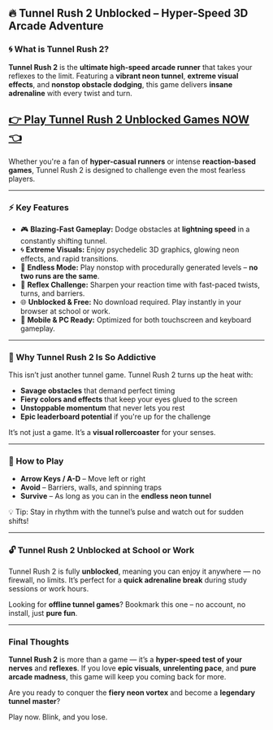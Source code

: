 ## 🔥 **Tunnel Rush 2 Unblocked – Hyper-Speed 3D Arcade Adventure**

### 🌀 What is Tunnel Rush 2?

**Tunnel Rush 2** is the **ultimate high-speed arcade runner** that takes your reflexes to the limit. Featuring a **vibrant neon tunnel**, **extreme visual effects**, and **nonstop obstacle dodging**, this game delivers **insane adrenaline** with every twist and turn.

## <a href="https://1kb.link/a4To6Y">👉 Play Tunnel Rush 2 Unblocked Games NOW 👈</a>

Whether you're a fan of **hyper-casual runners** or intense **reaction-based games**, Tunnel Rush 2 is designed to challenge even the most fearless players.

---

### ⚡ Key Features

* 🎮 **Blazing-Fast Gameplay:** Dodge obstacles at **lightning speed** in a constantly shifting tunnel.
* 🌀 **Extreme Visuals:** Enjoy psychedelic 3D graphics, glowing neon effects, and rapid transitions.
* 👾 **Endless Mode:** Play nonstop with procedurally generated levels – **no two runs are the same**.
* 🧠 **Reflex Challenge:** Sharpen your reaction time with fast-paced twists, turns, and barriers.
* 🌐 **Unblocked & Free:** No download required. Play instantly in your browser at school or work.
* 📱 **Mobile & PC Ready:** Optimized for both touchscreen and keyboard gameplay.

---

### 🏁 Why Tunnel Rush 2 Is So Addictive

This isn’t just another tunnel game. Tunnel Rush 2 turns up the heat with:

* **Savage obstacles** that demand perfect timing
* **Fiery colors and effects** that keep your eyes glued to the screen
* **Unstoppable momentum** that never lets you rest
* **Epic leaderboard potential** if you're up for the challenge

It’s not just a game. It’s a **visual rollercoaster** for your senses.

---

### 🚀 How to Play

* **Arrow Keys / A-D** – Move left or right
* **Avoid** – Barriers, walls, and spinning traps
* **Survive** – As long as you can in the **endless neon tunnel**

💡 Tip: Stay in rhythm with the tunnel’s pulse and watch out for sudden shifts!

---

### 🔓 Tunnel Rush 2 Unblocked at School or Work

Tunnel Rush 2 is fully **unblocked**, meaning you can enjoy it anywhere — no firewall, no limits. It’s perfect for a **quick adrenaline break** during study sessions or work hours.

Looking for **offline tunnel games**? Bookmark this one – no account, no install, just **pure fun**.

---

### Final Thoughts

**Tunnel Rush 2** is more than a game — it’s a **hyper-speed test of your nerves** and **reflexes**. If you love **epic visuals**, **unrelenting pace**, and **pure arcade madness**, this game will keep you coming back for more.

Are you ready to conquer the **fiery neon vortex** and become a **legendary tunnel master**?

Play now. Blink, and you lose.
